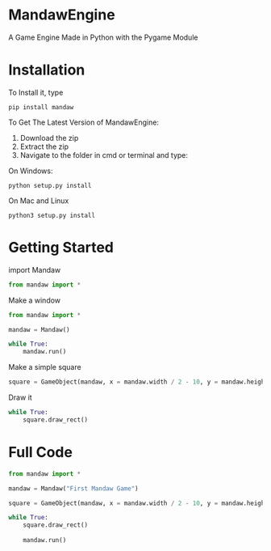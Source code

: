 # MandawEngine
A Game Engine Made in Python with the Pygame Module

# Installation
To Install it, type
```
pip install mandaw
```
To Get The Latest Version of MandawEngine:
1) Download the zip
2) Extract the zip
3) Navigate to the folder in cmd or terminal and type:

On Windows:
```
python setup.py install
```
On Mac and Linux
```
python3 setup.py install
```

# Getting Started
import Mandaw
```py
from mandaw import *
```

Make a window
```py
from mandaw import *

mandaw = Mandaw() 

while True:
    mandaw.run()
```
Make a simple square
```py
square = GameObject(mandaw, x = mandaw.width / 2 - 10, y = mandaw.height / 2 - 10, color = "red", width = 20, height = 20)
```
Draw it
```py
while True:
    square.draw_rect()
```
# Full Code
```py
from mandaw import *

mandaw = Mandaw("First Mandaw Game")

square = GameObject(mandaw, x = mandaw.width / 2 - 10, y = mandaw.height / 2 - 10, color = "red", width = 20, height = 20)

while True:
    square.draw_rect()
    
    mandaw.run()
```
